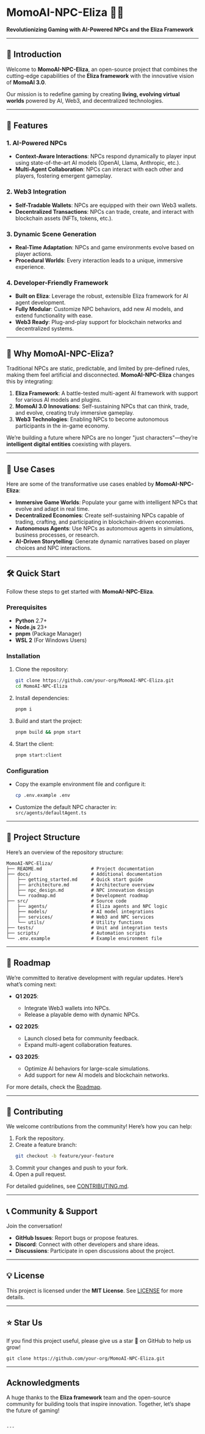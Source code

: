 
# MomoAI-NPC-Eliza 🤖✨  
**Revolutionizing Gaming with AI-Powered NPCs and the Eliza Framework**

---

## 🌌 Introduction  
Welcome to **MomoAI-NPC-Eliza**, an open-source project that combines the cutting-edge capabilities of the **Eliza framework** with the innovative vision of **MomoAI 3.0**.  

Our mission is to redefine gaming by creating **living, evolving virtual worlds** powered by AI, Web3, and decentralized technologies.

---

## 🚀 Features  

### 1. AI-Powered NPCs  
- **Context-Aware Interactions**: NPCs respond dynamically to player input using state-of-the-art AI models (OpenAI, Llama, Anthropic, etc.).  
- **Multi-Agent Collaboration**: NPCs can interact with each other and players, fostering emergent gameplay.

### 2. Web3 Integration  
- **Self-Tradable Wallets**: NPCs are equipped with their own Web3 wallets.  
- **Decentralized Transactions**: NPCs can trade, create, and interact with blockchain assets (NFTs, tokens, etc.).  

### 3. Dynamic Scene Generation  
- **Real-Time Adaptation**: NPCs and game environments evolve based on player actions.  
- **Procedural Worlds**: Every interaction leads to a unique, immersive experience.

### 4. Developer-Friendly Framework  
- **Built on Eliza**: Leverage the robust, extensible Eliza framework for AI agent development.  
- **Fully Modular**: Customize NPC behaviors, add new AI models, and extend functionality with ease.  
- **Web3 Ready**: Plug-and-play support for blockchain networks and decentralized systems.

---

## 📖 Why MomoAI-NPC-Eliza?  

Traditional NPCs are static, predictable, and limited by pre-defined rules, making them feel artificial and disconnected. **MomoAI-NPC-Eliza** changes this by integrating:  

1. **Eliza Framework**: A battle-tested multi-agent AI framework with support for various AI models and plugins.  
2. **MomoAI 3.0 Innovations**: Self-sustaining NPCs that can think, trade, and evolve, creating truly immersive gameplay.  
3. **Web3 Technologies**: Enabling NPCs to become autonomous participants in the in-game economy.  

We’re building a future where NPCs are no longer "just characters"—they’re **intelligent digital entities** coexisting with players.

---

## 🎯 Use Cases  

Here are some of the transformative use cases enabled by **MomoAI-NPC-Eliza**:  

- **Immersive Game Worlds**: Populate your game with intelligent NPCs that evolve and adapt in real time.  
- **Decentralized Economies**: Create self-sustaining NPCs capable of trading, crafting, and participating in blockchain-driven economies.  
- **Autonomous Agents**: Use NPCs as autonomous agents in simulations, business processes, or research.  
- **AI-Driven Storytelling**: Generate dynamic narratives based on player choices and NPC interactions.  

---

## 🛠️ Quick Start  

Follow these steps to get started with **MomoAI-NPC-Eliza**.

### Prerequisites  
- **Python** 2.7+  
- **Node.js** 23+  
- **pnpm** (Package Manager)  
- **WSL 2** (For Windows Users)  

### Installation  
1. Clone the repository:  
   ```bash
   git clone https://github.com/your-org/MomoAI-NPC-Eliza.git
   cd MomoAI-NPC-Eliza
   ```

2. Install dependencies:  
   ```bash
   pnpm i
   ```

3. Build and start the project:  
   ```bash
   pnpm build && pnpm start
   ```

4. Start the client:  
   ```bash
   pnpm start:client
   ```

### Configuration  
- Copy the example environment file and configure it:  
  ```bash
  cp .env.example .env
  ```

- Customize the default NPC character in:  
  `src/agents/defaultAgent.ts`

---

## 📂 Project Structure  

Here’s an overview of the repository structure:  

```plaintext
MomoAI-NPC-Eliza/
├── README.md                  # Project documentation
├── docs/                      # Additional documentation
│   ├── getting_started.md     # Quick start guide
│   ├── architecture.md        # Architecture overview
│   ├── npc_design.md          # NPC innovation design
│   └── roadmap.md             # Development roadmap
├── src/                       # Source code
│   ├── agents/                # Eliza agents and NPC logic
│   ├── models/                # AI model integrations
│   ├── services/              # Web3 and NPC services
│   └── utils/                 # Utility functions
├── tests/                     # Unit and integration tests
├── scripts/                   # Automation scripts
└── .env.example               # Example environment file
```

---

## 🌟 Roadmap  

We’re committed to iterative development with regular updates. Here’s what’s coming next:  

- **Q1 2025**:  
  - Integrate Web3 wallets into NPCs.  
  - Release a playable demo with dynamic NPCs.  

- **Q2 2025**:  
  - Launch closed beta for community feedback.  
  - Expand multi-agent collaboration features.  

- **Q3 2025**:  
  - Optimize AI behaviors for large-scale simulations.  
  - Add support for new AI models and blockchain networks.  

For more details, check the [Roadmap](docs/roadmap.md).

---

## 🤝 Contributing  

We welcome contributions from the community! Here’s how you can help:  

1. Fork the repository.  
2. Create a feature branch:  
   ```bash
   git checkout -b feature/your-feature
   ```
3. Commit your changes and push to your fork.  
4. Open a pull request.  

For detailed guidelines, see [CONTRIBUTING.md](CONTRIBUTING.md).

---

## 📞 Community & Support  

Join the conversation!  

- **GitHub Issues**: Report bugs or propose features.  
- **Discord**: Connect with other developers and share ideas.  
- **Discussions**: Participate in open discussions about the project.  

---

## 💡 License  

This project is licensed under the **MIT License**. See [LICENSE](LICENSE) for more details.

---

## ⭐ Star Us  

If you find this project useful, please give us a star 🌟 on GitHub to help us grow!  

```plaintext
git clone https://github.com/your-org/MomoAI-NPC-Eliza.git
```

---

## Acknowledgments  

A huge thanks to the **Eliza framework** team and the open-source community for building tools that inspire innovation. Together, let’s shape the future of gaming!
```

---
